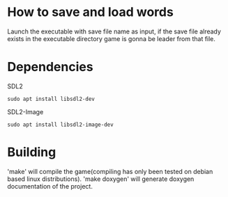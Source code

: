 # How to save and load words
Launch the executable with save file name as input, if the save file already exists in the executable directory game is gonna be leader from that file.

# Dependencies

SDL2
```
sudo apt install libsdl2-dev
```
SDL2-Image
```
sudo apt install libsdl2-image-dev
```

# Building
'make' will compile the game(compiling has only been tested on debian based linux distributions). 
'make doxygen' will generate doxygen documentation of the project.
